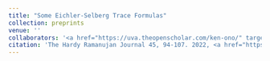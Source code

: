 ```yaml
---
title: "Some Eichler-Selberg Trace Formulas"
collection: preprints
venue: ''
collaborators: '<a href="https://uva.theopenscholar.com/ken-ono/" target=_blank>Ono K.</a>, Saad H.,'
citation: 'The Hardy Ramanujan Journal 45, 94-107. 2022, <a href="https://hal.science/hal-03914242v1/document">(Publisher's Version)</a>'
---
```

